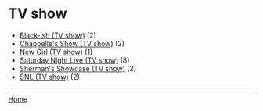 # TV show

  * [Black-ish (TV show)](./tv-show/black-ish/) (2)
  * [Chappelle's Show (TV show)](./tv-show/chappelle-s-show/) (2)
  * [New Girl (TV show)](./tv-show/new-girl/) (1)
  * [Saturday Night Live (TV show)](./tv-show/saturday-night-live/) (8)
  * [Sherman's Showcase (TV show)](./tv-show/sherman-s-showcase/) (2)
  * [SNL (TV show)](./tv-show/snl/) (2)

----

[Home](../)
